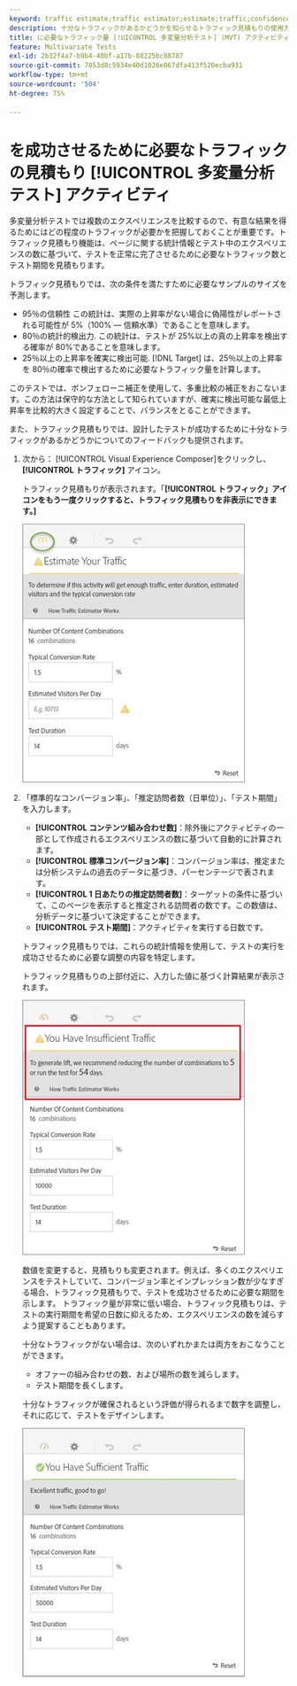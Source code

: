```yaml
---
keyword: traffic estimate;traffic estimator;estimate;traffic;confidence;statistical power;lift;bonferroni;conversion rate;visitors per day;duration
description: 十分なトラフィックがあるかどうかを知らせるトラフィック見積もりの使用方法について説明します。 [!DNL Adobe Target] [!UICONTROL 多変量分析テスト] アクティビティが成功しました。
title: に必要なトラフィック量 [!UICONTROL 多変量分析テスト] (MVT) アクティビティ
feature: Multivariate Tests
exl-id: 2b32f4a7-b9b4-40bf-a17b-88225bc88787
source-git-commit: 7853d8c5934e40d1026e067dfa413f520ecba931
workflow-type: tm+mt
source-wordcount: '504'
ht-degree: 75%

---
```


# を成功させるために必要なトラフィックの見積もり [!UICONTROL 多変量分析テスト] アクティビティ

多変量分析テストでは複数のエクスペリエンスを比較するので、有意な結果を得るためにはどの程度のトラフィックが必要かを把握しておくことが重要です。トラフィック見積もり機能は、ページに関する統計情報とテスト中のエクスペリエンスの数に基づいて、テストを正常に完了させるために必要なトラフィック数とテスト期間を見積もります。

トラフィック見積もりでは、次の条件を満たすために必要なサンプルのサイズを予測します。

* 95％の信頼性 この統計は、実際の上昇率がない場合に偽陽性がレポートされる可能性が 5%（100% — 信頼水準）であることを意味します。
* 80％の統計的検出力. この統計は、テストが 25%以上の真の上昇率を検出する確率が 80%であることを意味します。
* 25％以上の上昇率を確実に検出可能. [!DNL Target] は、25％以上の上昇率を 80％の確率で検出するために必要なトラフィック量を計算します。

このテストでは、ボンフェローニ補正を使用して、多重比較の補正をおこないます。この方法は保守的な方法として知られていますが、確実に検出可能な最低上昇率を比較的大きく設定することで、バランスをとることができます。

また、トラフィック見積もりでは、設計したテストが成功するために十分なトラフィックがあるかどうかについてのフィードバックも提供されます。

1. 次から： [!UICONTROL Visual Experience Composer]をクリックし、 **[!UICONTROL トラフィック]** アイコン。

   トラフィック見積もりが表示されます。「**[!UICONTROL トラフィック」アイコンをもう一度クリックすると、トラフィック見積もりを非表示にできます。]**

   ![推定空間画像](assets/estimatorempty.png)

1. 「標準的なコンバージョン率」、「推定訪問者数（日単位）」、「テスト期間」を入力します。

   * **[!UICONTROL コンテンツ組み合わせ数]**：除外後にアクティビティの一部として作成されるエクスペリエンスの数に基づいて自動的に計算されます。
   * **[!UICONTROL 標準コンバージョン率]**：コンバージョン率は、推定または分析システムの過去のデータに基づき、パーセンテージで表されます。 
   * **[!UICONTROL 1 日あたりの推定訪問者数]**：ターゲットの条件に基づいて、このページを表示すると推定される訪問者の数です。この数値は、分析データに基づいて決定することができます。
   * **[!UICONTROL テスト期間]**：アクティビティを実行する日数です。

   トラフィック見積もりでは、これらの統計情報を使用して、テストの実行を成功させるために必要な調整の内容を特定します。

   トラフィック見積もりの上部付近に、入力した値に基づく計算結果が表示されます。

   ![推定不十分な画像](assets/estimatorinsufficient.png)

   数値を変更すると、見積もりも変更されます。例えば、多くのエクスペリエンスをテストしていて、コンバージョン率とインプレッション数が少なすぎる場合、トラフィック見積もりで、テストを成功させるために必要な期間を示します。 トラフィック量が非常に低い場合、トラフィック見積もりは、テストの実行期間を希望の日数に抑えるため、エクスペリエンスの数を減らすよう提案することもあります。

   十分なトラフィックがない場合は、次のいずれかまたは両方をおこなうことができます。

   * オファーの組み合わせの数、および場所の数を減らします。
   * テスト期間を長くします。

   十分なトラフィックが確保されるという評価が得られるまで数字を調整し、それに応じて、テストをデザインします。

   ![推定画像](assets/estimatorok.png)
